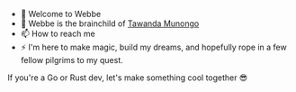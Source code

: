 - 👋 Welcome to Webbe
- 👀 Webbe is the brainchild of [Tawanda Munongo](https://github.com/tmunongo)
- 📫 How to reach me
- ⚡ I'm here to make magic, build my dreams, and hopefully rope in a few fellow pilgrims to my quest.

If you're a Go or Rust dev, let's make something cool together 😎
<!---
webbesoft/webbesoft is a ✨ special ✨ repository because its `README.md` (this file) appears on your GitHub profile.
You can click the Preview link to take a look at your changes.
--->
